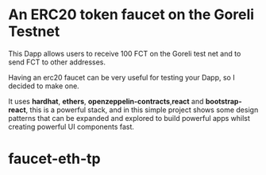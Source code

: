 
# An ERC20 token faucet on the Goreli Testnet 

This Dapp allows users to receive 100 FCT on the Goreli test net and to send FCT to other addresses. 

Having an erc20 faucet can be very useful for testing your Dapp, so I decided to make one.

It uses **hardhat**, **ethers**, **openzeppelin-contracts**,**react** and **bootstrap-react**, this is a powerful stack, and in this simple project shows some design patterns that can be expanded and explored to build powerful apps whilst creating powerful UI components fast. 


# faucet-eth-tp
